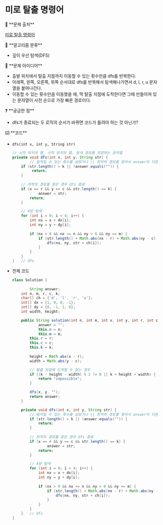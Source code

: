 # 미로 탈출 명령어

<aside>
🚨 **문제 출처**

[미로 탈출 명령어](https://school.programmers.co.kr/learn/courses/30/lessons/150365)

</aside>

<aside>
📖 **알고리즘 분류**

- 깊이 우선 탐색(DFS)
</aside>

<aside>
📖 **문제 아이디어**

- 출발 위치에서 탈출 지점까지 이동할 수 있는 횟수만큼 dfs를 반복한다.
- 아래쪽, 왼쪽, 오른쪽, 위쪽 순서대로 dfs를 반복해서 탐색해나가면서 d, l, r, u 문자열을 붙여나간다.
- 이동할 수 있는 횟수만큼 이동했을 때, 딱 탈출 지점에 도착한다면 그때 만들어져 있는 문자열이 사전 순으로 가장 빠른 경로이다.
</aside>

<aside>
❓ **궁금한 점**

- dfs가 종료되는 두 로직의 순서가 바뀌면 코드가 틀려야 하는 것 아닌가?
</aside>

<aside>
⌨️ **코드**

</aside>

- `dfs(int x, int y, String str)`
    
    ```java
    // 시작 위치의 행, 시작 위치의 열, 탐색 경로를 저장하는 문자열
    private void dfs(int x, int y, String str) {
    	 	// 움직일 수 있는 횟수를 넘었거나 || 최적의 경로를 찾아서 answer이 다른 값으로 초기화 된 경우 dfs를 종료
        if (str.length() > k || !answer.equals("")) {
             return;
        }
        	
        // 최적의 경로를 찾은 경우 dfs 종료
        if (x == r && y == c && str.length() == k) {
    	     	answer = str;
            return;
        }
    
        // 4방 탐색
        for (int i = 0; i < 4; i++) {
            int nx = x + dx[i];
            int ny = y + dy[i];
                
            if (nx > 0 && nx <= n && ny > 0 && ny <= m) {
                if (str.length() + Math.abs(nx - r) + Math.abs(ny - c) <= k) {	// 움직인 거리 + 움직여야 하는 거리 <= k인 경우 계속 dfs
                    dfs(nx, ny, str + ch[i]);
                }
            }
        }
    }	// dfs
    ```
    

- 전체 코드
    
    ```java
    class Solution {
    	
    		String answer;
        int n, m, r, c, k;
        char[] ch = {'d', 'l', 'r', 'u'};
        int[] dx = {1, 0, 0, -1};
        int[] dy = {0, -1, 1, 0};
        int width, height;
    
        public String solution(int n, int m, int x, int y, int r, int c, int k) {
    	    	answer = "";
    	    	this.n = n;
    	    	this.m = m;
            this.r = r;
            this.c = c;
            this.k = k;
            
            height = Math.abs(x - r);
            width = Math.abs(y - c);
    
            // 탈출 지점에 도착할 수 없는 경우
            if ((k - height - width) % 2 != 0 || k < height + width) {
                return "impossible";
            }
    
            dfs(x, y, "");
            return answer;
        }
    
        private void dfs(int x, int y, String str) {
        	// 움직일 수 있는 횟수를 넘었거나 || 최적의 경로를 찾아서 answer이 다른 값으로 초기화 된 경우 dfs를 종료
        	if (str.length() > k || !answer.equals("")) {
                return;
            }
        	
        	// 최적의 경로를 찾은 경우 dfs 종료
            if (x == r && y == c && str.length() == k) {
    	        	answer = str;
                return;
            }
    
            // 4방 탐색
            for (int i = 0; i < 4; i++) {
                int nx = x + dx[i];
                int ny = y + dy[i];
                
                if (nx > 0 && nx <= n && ny > 0 && ny <= m) {
                    if (str.length() + Math.abs(nx - r) + Math.abs(ny - c) <= k) {	// 움직인 거리 + 움직여야 하는 거리 <= k인 경우 계속 dfs
                        dfs(nx, ny, str + ch[i]);
                    }
                }
            }
        }	// dfs
    }
    ```